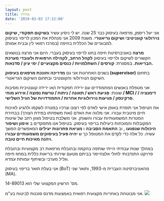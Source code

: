 ```yaml
---
layout: post
title: אודותי
date: '2019-03-03 17:22:00'
---
```


אני יעל ריסמן, מרפאה בעיסוק כבר 25 שנה. יש לי ניסיון עשיר **בשיקום תפקודי, שיקום נוירולוגי קוגניטיבי ושיקום גריאטרי**. משנת 2009 אני מנהלת את המכון לריפוי בעיסוק למבוגרים של הכללית בחיפה (במרכז רפואי לין ובבית אמות).

**מרצה** באוניברסיטת חיפה בחוג לריפוי בעיסוק בעברי. היום אני מרצה בנושאים הקשורים לשיקום ולריפוי בעיסוק **לקהל הרחב, לקהילה הרפואית ולעובדי מערכת הבריאות.** במסגרת: **קורסים / השתלמויות / כנסים מקצועיים / ימי עיון / סדנאות.**

בשנים האחרונות אני גם **מדריכה וחונכת מרפאים בעיסוק (supervisor)** בתחום השיקום הנוירולוגי והקוגנטיבי ובתחום השיקום הגריאטרי.

אני מטפלת באנשים המתמודדים עם ירידה תפקודית ו/או ירידה קוגנטיבית מסיבות שונות: **פגיעת ראש / תאונה / ניתוח / טרשת נפוצה / אירוע מוחי / MCI / דימנציה / פרקינסון / פגיעות נוירולוגיות אחרות / התמודדויות של הגיל השלישי.**

את הטיפול אני תופרת באופן אישי לאדם לפי רצונו וצרכיו במטרה לשקמו ולהגיע לאיכות חיים מיטבית עבורו. אני מלווה את האדם (ואת משפחתו במידת הצורך) בבחירת המטרות המשמעותיות עבורו והשגתן. אני משלבת בטיפול מגוון רחב של שיטות המקובלות והמוכחות כיעילות בריפוי בעיסוק. בטיפול אנו מתמקדים ב **אימון ושיפור היכולות שנפגעו** , וב **התאמת הסביבה** ו **מציאת פתרונות יעילים** המאפשרים המשך עשיה. כל אלה כדי לקדם את המטופל כך ש **יהיה פעיל בעיסוקים משמעותיים עבורו ויהנה מאיכות חיים טובה.**

במהלך שנות עבודתי הייתי שותפה בהקמה ובהובלת מרפאות רב מקצועיות ובהובלת פרויקט התנדבותי לחולי אלצהיימר בביתם מטעם שירותי בריאות כללית במחוז חיפה וגליל מערבי ובשיתוף עמותת עמדא.

אני בעלת תואר בריפוי בעיסוק (BoT) מהאוניברסיטה העברית מ-1993, ותואר שני (MA).

מס' הרשיון המקצועי שלי הוא 14-89013.

אני מבוטחת באחריות מקצועית רפואית באמצעות מדנס סוכנות לביטוח בע"מ.
<img src="/content/images/2019/02/signature-2.png">
## 
